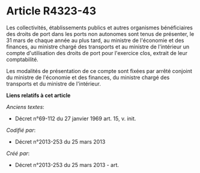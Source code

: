 # Article R4323-43

Les collectivités, établissements publics et autres organismes bénéficiaires des droits de port dans les ports non autonomes
sont tenus de présenter, le 31 mars de chaque année au plus tard, au ministre de l'économie et des finances, au ministre
chargé des transports et au ministre de l'intérieur un compte d'utilisation des droits de port pour l'exercice clos, extrait
de leur comptabilité.

Les modalités de présentation de ce compte sont fixées par arrêté conjoint du ministre de l'économie et des finances, du
ministre chargé des transports et du ministre de l'intérieur.

**Liens relatifs à cet article**

_Anciens textes_:

  - Décret n°69-112 du 27 janvier 1969 art. 15, v. init.

_Codifié par_:

  - Décret n°2013-253 du 25 mars 2013

_Créé par_:

  - Décret n°2013-253 du 25 mars 2013 - art.
